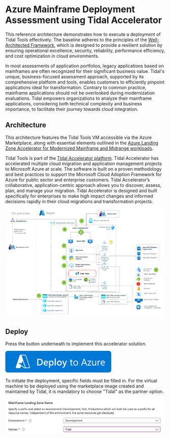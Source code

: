 # Azure Mainframe Deployment Assessment using Tidal Accelerator

This reference architecture demonstrates how to execute a deployment of Tidal Tools effectively. The baseline adheres to the principles of the [Well-Architected Framework](https://learn.microsoft.com/en-us/azure/architecture/framework/), which is designed to provide a resilient solution by ensuring operational excellence, security, reliability, performance efficiency, and cost optimization in cloud environments.

In most assessments of application portfolios, legacy applications based on mainframes are often recognized for their significant business value. Tidal's unique, business-focused assessment approach, supported by its comprehensive platform and tools, enables customers to efficiently pinpoint applications ideal for transformation. Contrary to common practice, mainframe applications should not be overlooked during modernization evaluations. Tidal empowers organizations to analyze their mainframe applications, considering both technical complexity and business importance, to facilitate their journey towards cloud integration.

## Architecture

This architecture features the Tidal Tools VM accessible via the Azure Marketplace, along with essential elements outlined in the [Azure Landing Zone Accelerator for Modernized Mainframe and Midrange workloads](https://github.com/azure/azure-mainframe-landing-zone-public/blob/main/README.md).

Tidal Tools is part of the [Tidal Accelerator platform](https://azuremarketplace.microsoft.com/en-us/marketplace/apps/tidal-migrations.tidalmg_com). Tidal Accelerator has accelerated multiple cloud migration and application management projects to Microsoft Azure at scale. The software is built on a proven methodology and best practices to support the Microsoft Cloud Adoption Framework for Azure for public sector and enterprise customers. Tidal Accelerator’s collaborative, application-centric approach allows you to discover, assess, plan, and manage your migration. Tidal Accelerator is designed and built specifically for enterprises to make high impact changes and informed decisions rapidly in their cloud migrations and transformation projects.

![image](./images/tidal.png)

## Deploy

Press the button underneath to implement this accelerator solution.

[![`DTA-Button-ALZ`](https://raw.githubusercontent.com/Azure/azure-quickstart-templates/master/1-CONTRIBUTION-GUIDE/images/deploytoazure.svg?sanitize=true)](https://ms.portal.azure.com/#view/Microsoft_Azure_CreateUIDef/CustomDeploymentBlade/uri/https%3A%2F%2Fraw.githubusercontent.com%2Fazure%2Fazure-mainframe-landing-zone-public%2Fmain%2Finfra%2Fmain-template%2Fmain.json/uiFormDefinitionUri/https%3A%2F%2Fraw.githubusercontent.com%2Fazure%2Fazure-mainframe-landing-zone-public%2Fmain%2Fdocs%2Freference%2Fportal.mainframeLandingZone.json)

To initiate the deployment, specific fields must be filled in. For the virtual machine to be deployed using the marketplace image created and maintained by Tidal, it is mandatory to choose "Tidal" as the partner option.

![image](./images/partner_tidal.png)